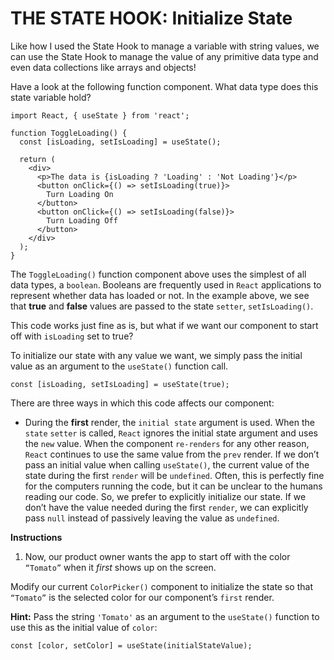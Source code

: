 # THE STATE HOOK: Initialize State

Like how I used the State Hook to manage a variable with string values, we can use the State Hook to manage the value of any primitive data type and even data collections like arrays and objects!

Have a look at the following function component. What data type does this state variable hold?
```
import React, { useState } from 'react';
 
function ToggleLoading() {
  const [isLoading, setIsLoading] = useState();
 
  return (
    <div>
      <p>The data is {isLoading ? 'Loading' : 'Not Loading'}</p>
      <button onClick={() => setIsLoading(true)}>
        Turn Loading On
      </button>
      <button onClick={() => setIsLoading(false)}>
        Turn Loading Off
      </button>
    </div>
  );
}
```
The `ToggleLoading()` function component above uses the simplest of all data types, a `boolean`. Booleans are frequently used in `React` applications to represent whether data has loaded or not. In the example above, we see that **true** and **false** values are passed to the state `setter`, `setIsLoading()`.

This code works just fine as is, but what if we want our component to start off with `isLoading` set to true?

To initialize our state with any value we want, we simply pass the initial value as an argument to the `useState()` function call.

`const [isLoading, setIsLoading] = useState(true);`

There are three ways in which this code affects our component:

- During the **first** render, the `initial state` argument is used.
When the `state` `setter` is called, `React` ignores the initial state argument and uses the `new` value.
When the component `re-renders` for any other reason, `React` continues to use the same value from the `prev` render.
If we don’t pass an initial value when calling `useState()`, the current value of the state during the first `render` will be `undefined`. Often, this is perfectly fine for the computers running the code, but it can be unclear to the humans reading our code. So, we prefer to explicitly initialize our state. If we don’t have the value needed during the first `render`, we can explicitly pass `null` instead of passively leaving the value as `undefined`.

**Instructions**
1. Now, our product owner wants the app to start off with the color `“Tomato”` when it _first_ shows up on the screen.

Modify our current `ColorPicker()` component to initialize the state so that `“Tomato”` is the selected color for our component’s `first` render.

**Hint:**
Pass the string `'Tomato'` as an argument to the `useState()` function to use this as the initial value of `color`:

`const [color, setColor] = useState(initialStateValue);`